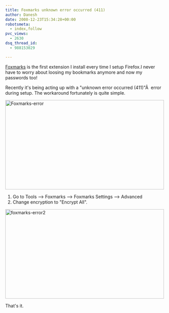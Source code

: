 ```yaml
---
title: Foxmarks unknown error occurred (411)
author: Danesh
date: 2008-12-23T15:34:28+00:00
robotsmeta:
  - index,follow
pvc_views:
  - 2630
dsq_thread_id:
  - 988153029

---
```

[Foxmarks][1] is the first extension I install every time I setup Firefox.I never have to worry about loosing my bookmarks anymore and now my passwords too!

Recently it's being acting up with a "unknown error occurred (411)"Â  error during setup. The workaround fortunately is quite simple.

[<img loading="lazy" src="http://farm4.static.flickr.com/3090/3130353505_8ff4eb7f5d.jpg" alt="Foxmarks-error" width="500" height="281" />][2]

1. Go to Tools &#8211;> Foxmarks &#8211;> Foxmarks Settings &#8211;> Advanced  
2. Change encryption to "Encrypt All".

[<img loading="lazy" src="http://farm4.static.flickr.com/3124/3130353501_cef3692233.jpg" alt="foxmarks-error2" width="500" height="281" />][3]

That's it.

 [1]: http://www.foxmarks.com/
 [2]: http://www.flickr.com/photos/dannyportal/3130353505/ "Foxmarks-error by Danesh Manoharan, on Flickr"
 [3]: http://www.flickr.com/photos/dannyportal/3130353501/ "foxmarks-error2 by Danesh Manoharan, on Flickr"